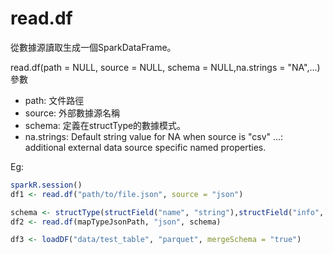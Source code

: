 # read.df

從數據源讀取生成一個SparkDataFrame。

read.df(path = NULL, source = NULL, schema = NULL,na.strings = "NA",...)
參數
* path: 文件路徑
* source: 外部數據源名稱
* schema: 定義在structType的數據模式。
* na.strings: Default string value for NA when source is "csv"
     ...: additional external data source specific named properties.

Eg:
```r
sparkR.session()
df1 <- read.df("path/to/file.json", source = "json")

schema <- structType(structField("name", "string"),structField("info", "map<string,double>"))
df2 <- read.df(mapTypeJsonPath, "json", schema)

df3 <- loadDF("data/test_table", "parquet", mergeSchema = "true")
```